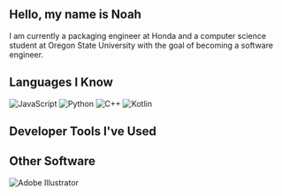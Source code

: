 ## Hello, my name is Noah

I am currently a packaging engineer at Honda and a computer science student at Oregon State University with the goal of becoming a software engineer.

## Languages I Know

<img alt="JavaScript" src="https://img.shields.io/badge/JavaScript-gray?logo=javascript">
<img alt="Python" src="https://img.shields.io/badge/Python-gray?logo=python">
<img alt="C++" src="https://img.shields.io/badge/C++-gray?logo=cplusplus">
<img alt="Kotlin" src="https://img.shields.io/badge/Kotlin-gray?logo=kotlin">

## Developer Tools I've Used

## Other Software

<img alt="Adobe Illustrator" src="https://img.shields.io/badge/Adobe_Illustrator-gray?logo=adobeillustrator">

<!--
**nohabean/nohabean** is a ✨ _special_ ✨ repository because its `README.md` (this file) appears on your GitHub profile.

Here are some ideas to get you started:

- 🔭 I’m currently working on ...
- 🌱 I’m currently learning ...
- 👯 I’m looking to collaborate on ...
- 🤔 I’m looking for help with ...
- 💬 Ask me about ...
- 📫 How to reach me: ...
- 😄 Pronouns: ...
- ⚡ Fun fact: ...
-->
